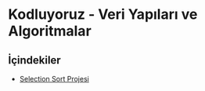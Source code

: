 ﻿# Kodluyoruz - Veri Yapıları ve Algoritmalar
 
## İçindekiler
* [Selection Sort Projesi](SelectionSort.md)
